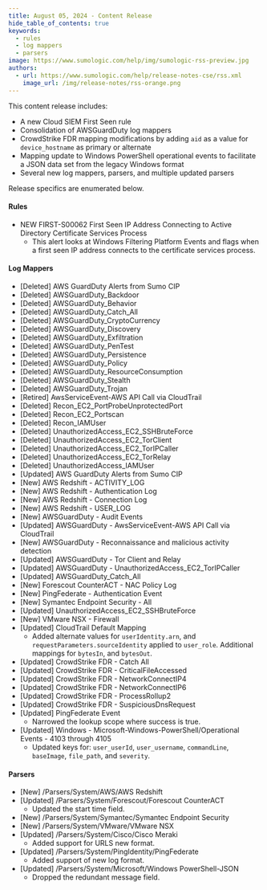 ```yaml
---
title: August 05, 2024 - Content Release
hide_table_of_contents: true
keywords:
  - rules
  - log mappers
  - parsers
image: https://www.sumologic.com/help/img/sumologic-rss-preview.jpg
authors:
  - url: https://www.sumologic.com/help/release-notes-cse/rss.xml
    image_url: /img/release-notes/rss-orange.png
---
```


This content release includes:
* A new Cloud SIEM First Seen rule
* Consolidation of AWSGuardDuty log mappers
* CrowdStrike FDR mapping modifications by adding `aid` as a value for `device_hostname` as primary or alternate
* Mapping update to Windows PowerShell operational events to facilitate a JSON data set from the legacy Windows format 
* Several new log mappers, parsers, and multiple updated parsers

Release specifics are enumerated below.

#### Rules

* NEW FIRST-S00062 First Seen IP Address Connecting to Active Directory Certificate Services Process
   * This alert looks at Windows Filtering Platform Events and flags when a first seen IP address connects to the certificate services process.

#### Log Mappers

* [Deleted] AWS GuardDuty Alerts from Sumo CIP
* [Deleted] AWSGuardDuty_Backdoor
* [Deleted] AWSGuardDuty_Behavior
* [Deleted] AWSGuardDuty_Catch_All
* [Deleted] AWSGuardDuty_CryptoCurrency
* [Deleted] AWSGuardDuty_Discovery
* [Deleted] AWSGuardDuty_Exfiltration
* [Deleted] AWSGuardDuty_PenTest
* [Deleted] AWSGuardDuty_Persistence
* [Deleted] AWSGuardDuty_Policy
* [Deleted] AWSGuardDuty_ResourceConsumption
* [Deleted] AWSGuardDuty_Stealth
* [Deleted] AWSGuardDuty_Trojan
* [Retired] AwsServiceEvent-AWS API Call via CloudTrail
* [Deleted] Recon_EC2_PortProbeUnprotectedPort
* [Deleted] Recon_EC2_Portscan
* [Deleted] Recon_IAMUser
* [Deleted] UnauthorizedAccess_EC2_SSHBruteForce
* [Deleted] UnauthorizedAccess_EC2_TorClient
* [Deleted] UnauthorizedAccess_EC2_TorIPCaller
* [Deleted] UnauthorizedAccess_EC2_TorRelay
* [Deleted] UnauthorizedAccess_IAMUser
* [Updated] AWS GuardDuty Alerts from Sumo CIP
* [New] AWS Redshift - ACTIVITY_LOG
* [New] AWS Redshift - Authentication Log
* [New] AWS Redshift - Connection Log
* [New] AWS Redshift - USER_LOG
* [New] AWSGuardDuty - Audit Events
* [Updated] AWSGuardDuty - AwsServiceEvent-AWS API Call via CloudTrail
* [New] AWSGuardDuty - Reconnaissance and malicious activity detection
* [Updated] AWSGuardDuty - Tor Client and Relay
* [Updated] AWSGuardDuty - UnauthorizedAccess_EC2_TorIPCaller
* [Updated] AWSGuardDuty_Catch_All
* [New] Forescout CounterACT - NAC Policy Log
* [New] PingFederate - Authentication Event
* [New] Symantec Endpoint Security - All
* [Updated] UnauthorizedAccess_EC2_SSHBruteForce
* [New] VMware NSX - Firewall
* [Updated] CloudTrail Default Mapping
   * Added alternate values for `userIdentity.arn`, and `requestParameters.sourceIdentity` applied to `user_role`. Additional mappings for `bytesIn`, and `bytesOut`.
* [Updated] CrowdStrike FDR - Catch All
* [Updated] CrowdStrike FDR - CriticalFileAccessed
* [Updated] CrowdStrike FDR - NetworkConnectIP4
* [Updated] CrowdStrike FDR - NetworkConnectIP6
* [Updated] CrowdStrike FDR - ProcessRollup2
* [Updated] CrowdStrike FDR - SuspiciousDnsRequest
* [Updated] PingFederate Event
   * Narrowed the lookup scope where success is true.
* [Updated] Windows - Microsoft-Windows-PowerShell/Operational Events - 4103 through 4105
   * Updated keys for: `user_userId`, `user_username`, `commandLine`, `baseImage`, `file_path`, and `severity`.

#### Parsers

* [New] /Parsers/System/AWS/AWS Redshift
* [Updated] /Parsers/System/Forescout/Forescout CounterACT
   * Updated the start time field.
* [New] /Parsers/System/Symantec/Symantec Endpoint Security
* [New] /Parsers/System/VMware/VMware NSX
* [Updated] /Parsers/System/Cisco/Cisco Meraki
   * Added support for URLS new format.
* [Updated] /Parsers/System/PingIdentity/PingFederate
   * Added support of new log format.
* [Updated] /Parsers/System/Microsoft/Windows PowerShell-JSON
   * Dropped the redundant message field.